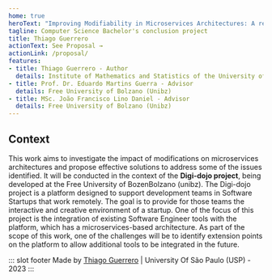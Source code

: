 ```yaml
---
home: true
heroText: "Improving Modifiability in Microservices Architectures: A reference implementation for a remote work platform in Software Startups"
tagline: Computer Science Bachelor's conclusion project
title: Thiago Guerrero
actionText: See Proposal →
actionLink: /proposal/
features:
- title: Thiago Guerrero - Author
  details: Institute of Mathematics and Statistics of the University of São Paulo (IME-USP)
- title: Prof. Dr. Eduardo Martins Guerra - Advisor
  details: Free University of Bolzano (Unibz)
- title: MSc. João Francisco Lino Daniel - Advisor
  details: Free University of Bolzano (Unibz)
---
```


## Context

This work aims to investigate the impact of modifications on microservices architectures and propose
effective solutions to address some of the issues identified. It will be conducted in the context of the **Digi-dojo project**, being developed at the Free University of BozenBolzano (unibz). The Digi-dojo project is a platform designed to support development teams in Software Startups that work remotely. The goal is to provide for those teams the interactive and creative environment of a startup. One of the focus of this project is the integration of existing Software Engineer tools with the platform, which has a
microservices-based architecture. As part of the scope of this work, one of the challenges will be to identify extension points on the platform to allow additional tools to be integrated in the future.

::: slot footer
Made by [Thiago Guerrero](https://www.linkedin.com/in/thiago-guerrero/) | University Of São Paulo (USP) - 2023
:::
